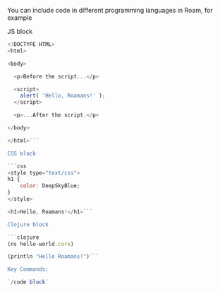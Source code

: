 You can include code in different programming languages in Roam, for example

JS block

```javascript
<!DOCTYPE HTML>
<html>

<body>

  <p>Before the script...</p>

  <script>
    alert( 'Hello, Roamans!' );
  </script>

  <p>...After the script.</p>

</body>

</html>```

CSS block

```css
<style type="text/css">
h1 {
	color: DeepSkyBlue;
}
</style>

<h1>Hello, Roamans!</h1>```

Clojure block

```clojure
(ns hello-world.core)

(println "Hello Roamans!")```

Key Commands:

`/code block`

